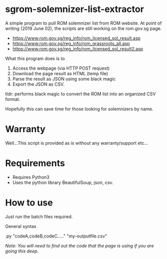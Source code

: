 # sgrom-solemnizer-list-extractor
A simple program to pull ROM solemnizer list from ROM website. 
At point of writing (2019 June 02), the scripts are still working on the rom.gov.sg page.
- https://www.rom.gov.sg/reg_info/rom_licensed_sol_result.asp
- https://www.rom.gov.sg/reg_info/rom_grassroots_all.asp
- https://www.rom.gov.sg/reg_info/rom_licensed_sol_result2.asp

What this program does is to
1. Access the webpage (via HTTP POST request)
2. Download the page result as HTML (temp file)
3. Parse the result as JSON using some black magic
4. Export the JSON as CSV.

tldr: performs black magic to convert the ROM list into an organized CSV format.



Hopefully this can save time for those looking for solemnizers by name.


# Warranty
Well...This script is provided as is without any warranty/support etc...


# Requirements
- Requires Python3
- Uses the python library BeautifulSoup, json, csv.

# How to use
Just run the batch files required.

General syntax

<script-name>.py "codeA,codeB,codeC....." "my-outputfile.csv"

*Note: You will need to find out the code that the page is using if you are going this deep.*